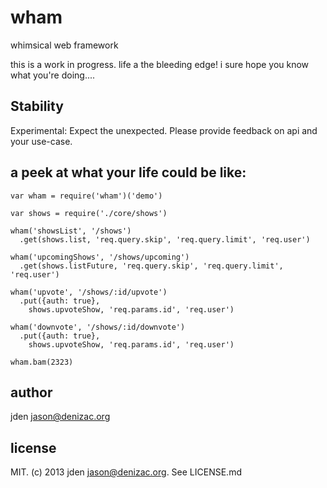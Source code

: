 # wham
whimsical web framework

this is a work in progress. life a the bleeding edge! i sure hope you know what you're doing....


## Stability

Experimental: Expect the unexpected. Please provide feedback on api and your use-case.

## a peek at what your life could be like:

    var wham = require('wham')('demo')

    var shows = require('./core/shows')

    wham('showsList', '/shows')
      .get(shows.list, 'req.query.skip', 'req.query.limit', 'req.user')

    wham('upcomingShows', '/shows/upcoming')
      .get(shows.listFuture, 'req.query.skip', 'req.query.limit', 'req.user')

    wham('upvote', '/shows/:id/upvote')
      .put({auth: true},
        shows.upvoteShow, 'req.params.id', 'req.user')

    wham('downvote', '/shows/:id/downvote')
      .put({auth: true},
        shows.upvoteShow, 'req.params.id', 'req.user')

    wham.bam(2323)

## author

jden <jason@denizac.org>

## license

MIT. (c) 2013 jden <jason@denizac.org>. See LICENSE.md